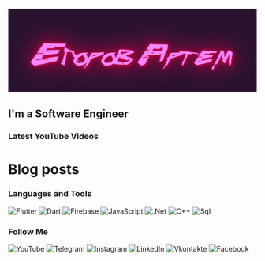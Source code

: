 [![Header](https://github.com/artemedev/artemedev/blob/main/assets/download.gif)](https://www.youtube.com/c/%D0%9F%D1%80%D0%BE%D0%B3%D1%80%D0%B0%D0%BC%D1%8B%D1%81%D0%BB%D0%B8)

## I'm a Software Engineer

### Latest YouTube Videos
# Blog posts
<!-- YouTube:START -->
<!-- YouTube:END -->

### Languages and Tools
![Flutter](https://img.shields.io/badge/-Flutter-29122d?style=for-the-badge&logo=flutter&logoColor=f480f5) ![Dart](https://img.shields.io/badge/-Dart-29122d?style=for-the-badge&logo=dart&logoColor=f480f5) ![Firebase](https://img.shields.io/badge/-Firebase-29122d?style=for-the-badge&logo=firebase&logoColor=f480f5)
 ![JavaScript](https://img.shields.io/badge/-JavaScript-29122d?style=for-the-badge&logo=JavaScript&logoColor=f480f5) ![.Net](https://img.shields.io/badge/-Fraemwork-29122d?style=for-the-badge&logo=.net&logoColor=f480f5) ![C++](https://img.shields.io/badge/-C++-29122d?style=for-the-badge&logo=C%2b%2b&logoColor=f480f5) ![Sql](https://img.shields.io/badge/-Sql-29122d?style=for-the-badge&logo=mysql&logoColor=f480f5)


### Follow Me
![YouTube](https://img.shields.io/badge/-YouTube-29122d?style=for-the-badge&logo=YouTube&logoColor=f480f5) ![Telegram](https://img.shields.io/badge/-Telegram-29122d?style=for-the-badge&logo=Telegram&logoColor=f480f5) ![Instagram](https://img.shields.io/badge/-Instagram-29122d?style=for-the-badge&logo=Instagram&logoColor=f480f5)
 ![LinkedIn](https://img.shields.io/badge/-LinkedIn-29122d?style=for-the-badge&logo=LinkedIn&logoColor=f480f5) ![Vkontakte](https://img.shields.io/badge/-Vkontakte-29122d?style=for-the-badge&logo=Vk&logoColor=f480f5) ![Facebook](https://img.shields.io/badge/-Facebook-29122d?style=for-the-badge&logo=Facebook&logoColor=f480f5)